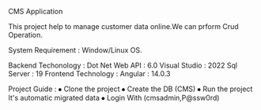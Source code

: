 CMS Application 

This project help to manage customer data  online.We  can prform Crud Operation.

System Requirement :
Window/Linux OS.

Backend Techonology :
Dot Net Web API : 6.0
Visual Studio : 2022
Sql Server : 19 
Frontend Technology : 
Angular : 14.0.3

Project Guide : 
⦁	Clone the project
⦁	Create the DB (CMS)
⦁	Run the project It's automatic migrated data
⦁	Login With (cmsadmin,P@ssw0rd)
